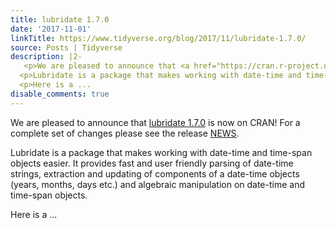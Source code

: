 ```yaml
---
title: lubridate 1.7.0
date: '2017-11-01'
linkTitle: https://www.tidyverse.org/blog/2017/11/lubridate-1.7.0/
source: Posts | Tidyverse
description: |2-
   <p>We are pleased to announce that <a href="https://cran.r-project.org/web/packages/lubridate/index.html">lubridate 1.7.0</a> is now on CRAN! For a complete set of changes please see the release <a href="https://github.com/tidyverse/lubridate/releases/tag/v1.7.0">NEWS</a>.</p>
  <p>Lubridate is a package that makes working with date-time and time-span objects easier. It provides fast and user friendly parsing of date-time strings, extraction and updating of components of a date-time objects (years, months, days etc.) and algebraic manipulation on date-time and time-span objects.</p>
  <p>Here is a ...
disable_comments: true
---
```

 <p>We are pleased to announce that <a href="https://cran.r-project.org/web/packages/lubridate/index.html">lubridate 1.7.0</a> is now on CRAN! For a complete set of changes please see the release <a href="https://github.com/tidyverse/lubridate/releases/tag/v1.7.0">NEWS</a>.</p>
<p>Lubridate is a package that makes working with date-time and time-span objects easier. It provides fast and user friendly parsing of date-time strings, extraction and updating of components of a date-time objects (years, months, days etc.) and algebraic manipulation on date-time and time-span objects.</p>
<p>Here is a ...